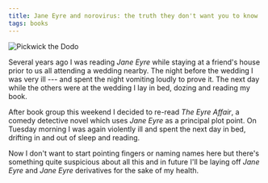 ```yaml
---
title: Jane Eyre and norovirus: the truth they don't want you to know
tags: books
---
```


![Pickwick the Dodo](http://farm4.staticflickr.com/3526/3767252642_51c7de05e7.jpg)

Several years ago I was reading _Jane Eyre_ while staying at a friend's
house prior to us all attending a wedding nearby. The night before the
wedding I was very ill --- and spent the night vomiting loudly to prove
it. The next day while the others were at the wedding I lay in bed,
dozing and reading my book.

After book group this weekend I decided to re-read _The Eyre Affair_, a
comedy detective novel which uses _Jane Eyre_ as a principal plot point.
On Tuesday morning I was again violently ill and spent the next day in
bed, drifting in and out of sleep and reading.

Now I don't want to start pointing fingers or naming names here but
there's something quite suspicious about all this and in future I'll be
laying off _Jane Eyre_ and _Jane Eyre_ derivatives for the sake of my
health.
